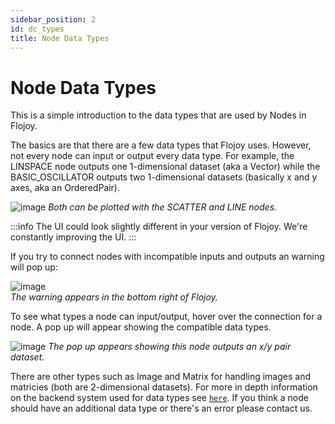 ```yaml
---
sidebar_position: 2
id: dc_types
title: Node Data Types
---
```


# Node Data Types

This is a simple introduction to the data types that are used by Nodes in Flojoy.

The basics are that there are a few data types that Flojoy uses. However, not every node can input or output every data type. For example, the LINSPACE node outputs one 1-dimensional dataset (aka a Vector) while the BASIC_OSCILLATOR outputs two 1-dimensional datasets (basically x and y axes, aka an OrderedPair).

![image](/img/introduction/dtypes1.png)
*Both can be plotted with the SCATTER and LINE nodes.*

:::info
The UI could look slightly different in your version of Flojoy. We're constantly improving the UI.
:::

If you try to connect nodes with incompatible inputs and outputs an warning will pop up:

![image](/img/introduction/dtypes_warning.png)
*<br/>The warning appears in the bottom right of Flojoy.*

To see what types a node can input/output, hover over the connection for a node. A pop up will appear showing the compatible data types.

![image](/img/introduction/dtypes2.png)
*The pop up appears showing this node outputs an x/y pair dataset.*

There are other types such as Image and Matrix for handling images and matricies (both are 2-dimensional datasets). For more in depth information on the backend system used for data types see [`here`](/custom-nodes/data-container/). If you think a node should have an additional data type or there's an error please contact us.
